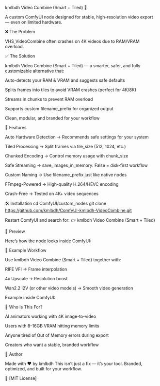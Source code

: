 kmlbdh Video Combine (Smart + Tiled) 🚀

A custom ComfyUI node designed for stable, high-resolution video export — even on limited hardware.

❌ The Problem

VHS_VideoCombine often crashes on 4K videos due to RAM/VRAM overload.

✅ The Solution

kmlbdh Video Combine (Smart + Tiled) — a smarter, safer, and fully customizable alternative that:

Auto-detects your RAM & VRAM and suggests safe defaults

Splits frames into tiles to avoid VRAM crashes (perfect for 4K/8K)

Streams in chunks to prevent RAM overload

Supports custom filename_prefix for organized output

Clean, modular, and branded for your workflow

🔧 Features

Auto Hardware Detection → Recommends safe settings for your system

Tiled Processing → Split frames via tile_size (512, 1024, etc.)

Chunked Encoding → Control memory usage with chunk_size

Safe Streaming → save_images_in_memory: False = disk-first workflow

Custom Naming → Use filename_prefix just like native nodes

FFmpeg-Powered → High-quality H.264/HEVC encoding

Crash-Free → Tested on 4K+ video sequences

🛠 Installation
cd ComfyUI/custom_nodes
git clone https://github.com/kmlbdh/ComfyUI-kmlbdh-VideoCombine.git


Restart ComfyUI and search for:
👉 kmlbdh Video Combine (Smart + Tiled)

👀 Preview

Here’s how the node looks inside ComfyUI:

🧩 Example Workflow

Use kmlbdh Video Combine (Smart + Tiled) together with:

RIFE VFI → Frame interpolation

4x Upscale → Resolution boost

Wan2.2 I2V (or other video models) → Smooth video generation

Example inside ComfyUI:

🎯 Who Is This For?

AI animators working with 4K image-to-video

Users with 8–16GB VRAM hitting memory limits

Anyone tired of Out of Memory errors during export

Creators who want a stable, branded workflow

📢 Author

Made with ❤️ by kmlbdh
This isn’t just a fix — it’s your tool.
Branded, optimized, and built for your workflow.

📜 [MIT License]
